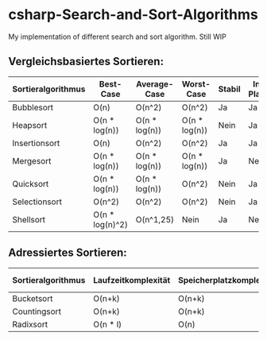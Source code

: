 # csharp-Search-and-Sort-Algorithms
My implementation of different search and sort algorithm. Still WIP

## Vergleichsbasiertes Sortieren:
| Sortieralgorithmus	| Best-Case |	Average-Case |	Worst-Case |	Stabil |	In-Place | Done |
|---------------------|-----------|--------------|-------------|---------|-----------|------|
| Bubblesort | O(n) |	O(n^2) |	O(n^2) |	Ja |	Ja | Ja |
| Heapsort |	O(n * log(n)) |	O(n * log(n)) |	O(n * log(n)) |	Nein |	Ja | Ja |
| Insertionsort |	O(n) |	O(n^2) |	O(n^2) |	Ja |	Ja | Ja |
| Mergesort |	O(n * log(n)) |	O(n * log(n)) |	O(n * log(n)) |	Ja |	Nein | Ja |
| Quicksort |	O(n * log(n)) |	O(n * log(n)) |	O(n^2) |	Nein |	Ja | Ja |
| Selectionsort |	O(n^2) |	O(n^2) |	O(n^2) |	Nein |	Ja | Nein |
| Shellsort	|	O(n * log(n)^2) |	O(n^1,25) |	Nein |	Ja | Nein | Nein |

## Adressiertes Sortieren:
| Sortieralgorithmus |	Laufzeitkomplexität |	Speicherplatzkomplexität |	Stabil |	In-Place | Done |
|--------------------|----------------------|--------------------------|---------|-----------|------|
| Bucketsort |	O(n+k) |	O(n+k) |	Ja |	Nein | Nein |
| Countingsort |	O(n+k) |	O(n+k) |	Ja |	Nein | Nein |
| Radixsort	| O(n * l) |	O(n) |	Ja |	Nein | Nein |
